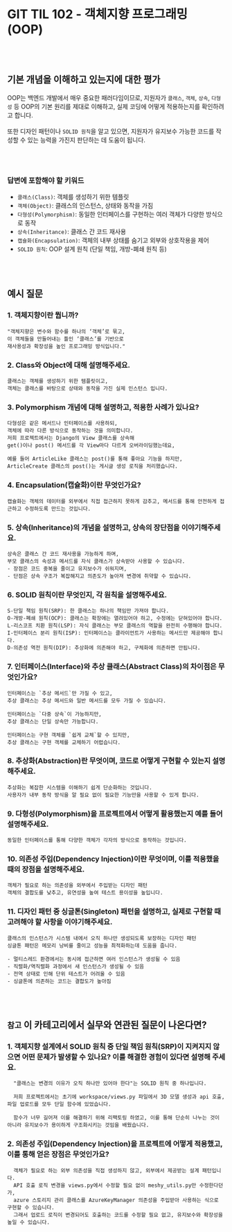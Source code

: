 # GIT TIL 102 - 객체지향 프로그래밍 (OOP)


<br><br>

## 기본 개념을 이해하고 있는지에 대한 평가
OOP는 백엔드 개발에서 매우 중요한 패러다임이므로, 지원자가 `클래스`, `객체`, `상속`, `다형성` 등 OOP의 기본 원리를 제대로 이해하고, 실제 코딩에 어떻게 적용하는지를 확인하려고 합니다.  <br>
<br>
또한 디자인 패턴이나 `SOLID 원칙`을 알고 있으면, 지원자가 유지보수 가능한 코드를 작성할 수 있는 능력을 가진지 판단하는 데 도움이 됩니다.

<br><br>

### 답변에 포함해야 할 키워드
  - `클래스(Class)`: 객체를 생성하기 위한 템플릿
  - `객체(Object)`: 클래스의 인스턴스, 상태와 동작을 가짐
  - `다형성(Polymorphism)`: 동일한 인터페이스를 구현하는 여러 객체가 다양한 방식으로 동작
  - `상속(Inheritance)`: 클래스 간 코드 재사용
  - `캡슐화(Encapsulation)`: 객체의 내부 상태를 숨기고 외부와 상호작용을 제어
  - `SOLID 원칙`: OOP 설계 원칙 (단일 책임, 개방-폐쇄 원칙 등)

<br><br>

## 예시 질문

### 1. 객체지향이란 뭡니까?
    "객체지향은 변수와 함수를 하나의 ‘객체’로 묶고, 
    이 객체들을 만들어내는 틀인 ‘클래스’를 기반으로 
    재사용성과 확장성을 높인 프로그래밍 방식입니다."

### 2. Class와 Object에 대해 설명해주세요.
    클래스는 객체를 생성하기 위한 템플릿이고, 
    객체는 클래스를 바탕으로 상태와 동작을 가진 실제 인스턴스 입니다.

### 3. Polymorphism 개념에 대해 설명하고, 적용한 사례가 있나요?
    다형성은 같은 메서드나 인터페이스를 사용하되, 
    객체에 따라 다른 방식으로 동작하는 것을 의미합니다.
    저희 프로젝트에서는 Django의 View 클래스를 상속해
    get()이나 post() 메서드를 각 View마다 다르게 오버라이딩했는데요,

    예를 들어 ArticleLike 클래스는 post()를 통해 좋아요 기능을 하지만, ArticleCreate 클래스의 post()는 게시글 생성 로직을 처리했습니다.

### 4. Encapsulation(캡슐화)이란 무엇인가요?
    캡슐화는 객체의 데이터를 외부에서 직접 접근하지 못하게 감추고, 메서드를 통해 안전하게 접근하고 수정하도록 만드는 것입니다.

### 5. 상속(Inheritance)의 개념을 설명하고, 상속의 장단점을 이야기해주세요.
    상속은 클래스 간 코드 재사용을 가능하게 하며, 
    부모 클래스의 속성과 메서드를 자식 클래스가 상속받아 사용할 수 있습니다. 
    - 장점은 코드 중복을 줄이고 유지보수가 쉬워지며, 
    - 단점은 상속 구조가 복잡해지고 의존도가 높아져 변경에 취약할 수 있습니다.

### 6. SOLID 원칙이란 무엇인지, 각 원칙을 설명해주세요.
    S-단일 책임 원칙(SRP): 한 클래스는 하나의 책임만 가져야 합니다.
    O-개방-폐쇄 원칙(OCP): 클래스는 확장에는 열려있어야 하고, 수정에는 닫혀있어야 합니다.
    L-리스코프 치환 원칙(LSP): 자식 클래스는 부모 클래스의 역할을 완전히 수행해야 합니다.
    I-인터페이스 분리 원칙(ISP): 인터페이스는 클라이언트가 사용하는 메서드만 제공해야 합니다.
    D-의존성 역전 원칙(DIP): 추상화에 의존해야 하고, 구체화에 의존하면 안됩니다.
    
### 7. 인터페이스(Interface)와 추상 클래스(Abstract Class)의 차이점은 무엇인가요?
    인터페이스는 `추상 메서드`만 가질 수 있고, 
    추상 클래스는 추상 메서드와 일반 메서드를 모두 가질 수 있습니다.

    인터페이스는 `다중 상속`이 가능하지만, 
    추상 클래스는 단일 상속만 가능합니다.

    인터페이스는 구현 객체를 `쉽게 교체`할 수 있지만, 
    추상 클래스는 구현 객체를 교체하기 어렵습니다.

### 8. 추상화(Abstraction)란 무엇이며, 코드로 어떻게 구현할 수 있는지 설명해주세요.
    추상화는 복잡한 시스템을 이해하기 쉽게 단순화하는 것입니다.
    사용자가 내부 동작 방식을 알 필요 없이 필요한 기능만을 사용할 수 있게 합니다.

### 9. 다형성(Polymorphism)을 프로젝트에서 어떻게 활용했는지 예를 들어 설명해주세요.
    동일한 인터페이스를 통해 다양한 객체가 각자의 방식으로 동작하는 것입니다.

### 10. 의존성 주입(Dependency Injection)이란 무엇이며, 이를 적용했을 때의 장점을 설명해주세요.
    객체가 필요로 하는 의존성을 외부에서 주입받는 디자인 패턴
    객체의 결합도를 낮추고, 유연성을 높여 테스트 용이성을 높입니다.

### 11. 디자인 패턴 중 싱글톤(Singleton) 패턴을 설명하고, 실제로 구현할 때 고려해야 할 사항을 이야기해주세요.
    클래스의 인스턴스가 시스템 내에서 오직 하나만 생성되도록 보장하는 디자인 패턴
    싱글톤 패턴은 메모리 낭비를 줄이고 성능을 최적화하는데 도움을 줍니다.

    - 멀티스레드 환경에서는 동시에 접근하면 여러 인스턴스가 생성될 수 있음
    - 직렬화/역직렬화 과정에서 새 인스턴스가 생성될 수 있음
    - 전역 상태로 인해 단위 테스트가 어려울 수 있음
    - 싱글톤에 의존하는 코드는 결합도가 높아짐

<br><br>

## `참고` **이 카테고리에서 실무와 연관된 질문이 나온다면?**

### 1. 객체지향 설계에서 SOLID 원칙 중 단일 책임 원칙(SRP)이 지켜지지 않으면 어떤 문제가 발생할 수 있나요? 이를 해결한 경험이 있다면 설명해 주세요.
```
  "클래스는 변경의 이유가 오직 하나만 있어야 한다"는 SOLID 원칙 중 하나입니다.

  저희 프로젝트에서는 초기에 workspace/views.py 파일에서 3D 모델 생성과 api 호출, 파일 업로드를 모두 단일 함수에 있었습니다. 
  
  함수가 너무 길어져 이를 해결하기 위해 리팩토링 하였고, 이를 통해 단순히 나누는 것이 아니라 유지보수가 용이하게 구조화시키는 것임을 배웠습니다.
```

### 2. 의존성 주입(Dependency Injection)을 프로젝트에 어떻게 적용했고, 이를 통해 얻은 장점은 무엇인가요?
```
  객체가 필요로 하는 외부 의존성을 직접 생성하지 않고, 외부에서 제공받는 설계 패턴입니다. 
  API 호출 로직 변경을 views.py에서 수정할 필요 없이 meshy_utils.py만 수정한다던가, 
  azure 스토리지 관리 클래스를 AzureKeyManager 의존성을 주입받아 사용하는 식으로 구현할 수 있습니다.
  그래서 업로드 로직이 변경되어도 호출하는 코드를 수정할 필요 없고, 유지보수와 확장성을 높일 수 있습니다.
```

<br><br>


